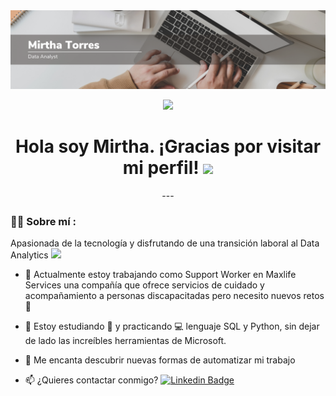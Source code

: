<div id="header" align="center">
  <img decoding="async" src="https://github.com/MirthaT/MirthaT/blob/main/Cece.png" width="800"/>
  
  [![](https://img.shields.io/badge/LinkedIn-0077B5?style=for-the-badge&logo=linkedin&logoColor=white)](https://www.linkedin.com/in/MirthaTorres/)
  <div id="badges" align="center">
<h1>
  Hola soy Mirtha. ¡Gracias por visitar mi perfil!
  <img decoding="async" src="https://media.giphy.com/media/hvRJCLFzcasrR4ia7z/giphy.gif" width="30px"/>
</h1>
</div>
 ---
 <div id="header" align="left">

### :woman_technologist: Sobre mí :
Apasionada de la tecnología y disfrutando de una transición laboral al Data Analytics <img decoding="async" src="https://media.giphy.com/media/WUlplcMpOCEmTGBtBW/giphy.gif" width="30">
* :telescope: Actualmente estoy trabajando como Support Worker en Maxlife Services una compañía que ofrece servicios de cuidado y acompañamiento a personas discapacitadas pero necesito nuevos retos :muscle:

* :seedling: Estoy estudiando :blue_book: y practicando :computer: lenguaje SQL y Python, sin dejar de lado las increíbles herramientas de Microsoft.

* :heartbeat: Me encanta descubrir nuevas formas de automatizar mi trabajo

* :mailbox: ¿Quieres contactar conmigo? [![Linkedin Badge](https://img.shields.io/badge/-MirthaTorres-blue?style=flat&logo=Linkedin&logoColor=white)](https://www.linkedin.com/in/MirthaTorres/)
